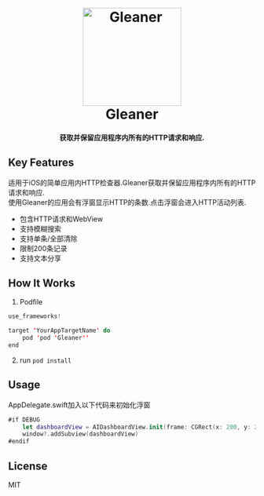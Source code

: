<h1 align="center">
  <br>
  <a href="http://"><img src="https://raw.githubusercontent.com/AilsaYouCan/Gleaner/master/GleanerLogo.jpg" alt="Gleaner" width="200"></a>
  <br>
  Gleaner
  <br>
</h1>

<h4 align="center">获取并保留应用程序内所有的HTTP请求和响应.</h4>

## Key Features
适用于iOS的简单应用内HTTP检查器.Gleaner获取并保留应用程序内所有的HTTP请求和响应.</br>
使用Gleaner的应用会有浮窗显示HTTP的条数.点击浮窗会进入HTTP活动列表.
* 包含HTTP请求和WebView</br>
* 支持模糊搜索</br>
* 支持单条/全部清除</br>
* 限制200条记录</br>
* 支持文本分享</br>

## How It Works
1. Podfile

```swift
use_frameworks!

target 'YourAppTargetName' do
    pod 'pod 'Gleaner''
end
```
2. run `pod install` 

## Usage
AppDelegate.swift加入以下代码来初始化浮窗

```swift
#if DEBUG
    let dashboardView = AIDashboardView.init(frame: CGRect(x: 200, y: 200, width: 80, height: 80))
    window?.addSubview(dashboardView)
#endif
```

## License
MIT
